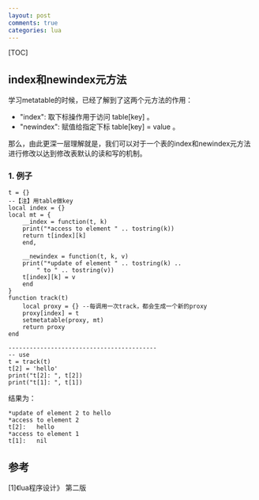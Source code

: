 ```yaml
---
layout: post
comments: true
categories: lua
---
```

[TOC]

## index和newindex元方法

学习metatable的时候，已经了解到了这两个元方法的作用：

* "index": 取下标操作用于访问 table[key] 。
* "newindex": 赋值给指定下标 table[key] = value 。

那么，由此更深一层理解就是，我们可以对于一个表的index和newindex元方法进行修改以达到修改表默认的读和写的机制。

### 1. 例子

	t = {}
	--【注】用table做key
	local index = {} 
	local mt = {
		__index = function(t, k)
		print("*access to element " .. tostring(k))
		return t[index][k]
		end,
		
		__newindex = function(t, k, v)
		print("*update of element " .. tostring(k) ..
			" to " .. tostring(v))
		t[index][k] = v
		end
	}	
	function track(t)
		local proxy = {} --每调用一次track，都会生成一个新的proxy
		proxy[index] = t
		setmetatable(proxy, mt)
		return proxy
	end

	------------------------------------------
	-- use
	t = track(t)
	t[2] = 'hello'
	print("t[2]: ", t[2])
	print("t[1]: ", t[1])

结果为：

    *update of element 2 to hello
	*access to element 2
	t[2]: 	hello
	*access to element 1
	t[1]: 	nil


## 参考

[1]《lua程序设计》 第二版
